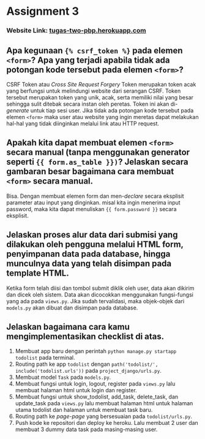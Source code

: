 # Assignment 3

### Website Link: [tugas-two-pbp.herokuapp.com](https://tugas-two-pbp.herokuapp.com/todolist/)

## Apa kegunaan `{% csrf_token %}` pada elemen `<form>`? Apa yang terjadi apabila tidak ada potongan kode tersebut pada elemen `<form>`?
CSRF Token atau _Cross Site Request Forgery_ Token merupakan token acak yang berfungsi untuk melindungi website dari serangan CSRF. Token tersebut merupakan token yang unik, acak, serta memiliki nilai yang besar sehingga sulit ditebak secara instan oleh peretas. Token ini akan di-_generate_ untuk tiap sesi user. 
Jika tidak ada potongan kode tersebut pada elemen `<form>` maka user atau website yang ingin meretas dapat melakukan hal-hal yang tidak diinginkan melalui link atau HTTP request.

## Apakah kita dapat membuat elemen `<form>` secara manual (tanpa menggunakan generator seperti `{{ form.as_table }})`? Jelaskan secara gambaran besar bagaimana cara membuat `<form>` secara manual.
Bisa. Dengan membuat elemen form dan men-_declare_ secara eksplisit parameter atau input yang dinginkan. misal kita ingin menerima input password, maka kita dapat menuliskan  `{{ form.password }}` secara eksplisit.

## Jelaskan proses alur data dari submisi yang dilakukan oleh pengguna melalui HTML form, penyimpanan data pada database, hingga munculnya data yang telah disimpan pada template HTML.
Ketika form telah diisi dan tombol submit diklik oleh user, data akan dikirim dan dicek oleh sistem. Data akan dicocokkan menggunakan fungsi-fungsi yang ada pada `views.py`. Jika sudah tervalidasi, maka objek-objek dari `models.py` akan dibuat dan disimpan pada database.

## Jelaskan bagaimana cara kamu mengimplementasikan checklist di atas.
1. Membuat app baru dengan perintah `python manage.py startapp todolist` pada terminal.
2. Routing path ke app `todolist` dengan `path('todolist/', include('todolist.urls'))` pada `project_django/urls.py`.
3. Membuat model `Task` pada `models.py`.
4. Membuat fungsi untuk login, logout, register pada `views.py` lalu membuat halaman html untuk login dan register.
5. Membuat fungsi untuk show_todolist, add_task, delete_task, dan update_task pada `views.py` lalu membuat halaman html untuk halaman utama todolist dan halaman untuk membuat task baru.
6. Routing path ke _page-page_ yang bersesuaian pada `todolist/urls.py`.
7. Push kode ke repositori dan deploy ke heroku. Lalu membuat 2 user dan membuat 3 dummy data task pada masing-masing user.
